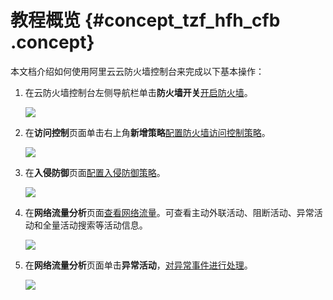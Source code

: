 # 教程概览 {#concept_tzf_hfh_cfb .concept}

本文档介绍如何使用阿里云云防火墙控制台来完成以下基本操作：

1.  在云防火墙控制台左侧导航栏单击**防火墙开关**[开启防火墙](cn.zh-CN/快速入门/开启防火墙.md#section_ajr_v5h_cfb)。

    ![](http://static-aliyun-doc.oss-cn-hangzhou.aliyuncs.com/assets/img/21206/153793628812766_zh-CN.png)

2.  在**访问控制**页面单击右上角**新增策略**[配置防火墙访问控制策略](cn.zh-CN/快速入门/配置访问控制策略.md#ol_r2w_xxh_cfb)。

    ![](http://static-aliyun-doc.oss-cn-hangzhou.aliyuncs.com/assets/img/21206/153793628812767_zh-CN.png)

3.  在**入侵防御**页面[配置入侵防御策略](cn.zh-CN/快速入门/配置入侵防御策略.md#section_css_2g3_cfb)。

    ![](http://static-aliyun-doc.oss-cn-hangzhou.aliyuncs.com/assets/img/21206/153793628812768_zh-CN.png)

4.  在**网络流量分析**页面[查看网络流量](cn.zh-CN/快速入门/查看网络流量分析.md#ol_gg3_5km_cfb)。可查看主动外联活动、阻断活动、异常活动和全量活动搜索等活动信息。

    ![](http://static-aliyun-doc.oss-cn-hangzhou.aliyuncs.com/assets/img/21206/153793628812769_zh-CN.png)

5.  在**网络流量分析**页面单击**异常活动**，[对异常事件进行处理](cn.zh-CN/快速入门/异常事件处理.md#)。

    ![](http://static-aliyun-doc.oss-cn-hangzhou.aliyuncs.com/assets/img/21206/153793628812770_zh-CN.png)


